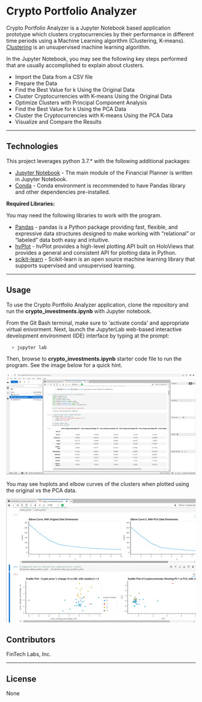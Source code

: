 # Crypto Portfolio Analyzer
Crypto Portfolio Analyzer is a Jupyter Notebook based application prototype which clusters cryptocurrencies by their performance in different time periods using a Machine Learning algorithm (Clustering, K-means). [Clustering](https://scikit-learn.org/stable/modules/clustering.html#) is an unsupervised machine learning algorithm.

In the Jupyter Notebook, you may see the following key steps performed that are usually accomplished to explain about clusters.

* Import the Data from a CSV file
* Prepare the Data
* Find the Best Value for k Using the Original Data
* Cluster Cryptocurrencies with K-means Using the Original Data
* Optimize Clusters with Principal Component Analysis
* Find the Best Value for k Using the PCA Data
* Cluster the Cryptocurrencies with K-means Using the PCA Data
* Visualize and Compare the Results

---

## Technologies

This project leverages python 3.7.* with the following additional packages:
* [Jupyter Notebook](https://jupyter.org/) - The main module of the Financial Planner is written in Jupyter Notebook.
* [Conda](https://docs.conda.io/projects/conda/en/latest/) - Conda environment is recommended to have Pandas library and other dependencies pre-installed.

**Required Libraries:**

You may need the following libraries to work with the program.

- [Pandas](https://pandas.pydata.org/docs/reference/index.html) - pandas is a Python package providing fast, flexible, and expressive data structures designed to make working with “relational” or “labeled” data both easy and intuitive.
- [hvPlot](https://hvplot.holoviz.org/) - hvPlot provides a high-level plotting API built on HoloViews that provides a general and consistent API for plotting data in Python.
- [scikit-learn](https://scikit-learn.org/stable/getting_started.html/) - Scikit-learn is an open source machine learning library that supports supervised and unsupervised learning.
---

## Usage

To use the Crypto Portfolio Analyzer application, clone the repository and run the **crypto_investments.ipynb** with Jupyter notebook.

From the Git Bash terminal, make sure to 'activate conda' and appropriate virtual enivorment. Next, launch the JupyterLab web-based interactive development environment (IDE) interface by typing at the prompt:

```python
  > jupyter lab
```

Then, browse to **crypto_investments.ipynb** starter code file to run the program. See the image below for a quick hint.

![Jupyter Notebook](Images/app_usage.png)

You may see hvplots and elbow curves of the clusters when plotted using the original vs the PCA data.

![Cluster Analysis](Images/output.png)

## Contributors

FinTech Labs, Inc.

---

## License

None